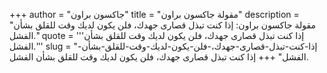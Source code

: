 +++
author = "جاكسون براون"
title = "مقولة جاكسون براون"
description = "مقولة جاكسون براون: إذا كنت تبذل قصارى جهدك، فلن يكون لديك وقت للقلق بشأن الفشل."
quote = '''إذا كنت تبذل قصارى جهدك، فلن يكون لديك وقت للقلق بشأن الفشل.'''
slug = "إذا-كنت-تبذل-قصارى-جهدك،-فلن-يكون-لديك-وقت-للقلق-بشأن-الفشل"
+++
إذا كنت تبذل قصارى جهدك، فلن يكون لديك وقت للقلق بشأن الفشل.
